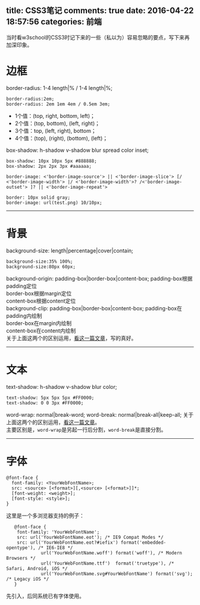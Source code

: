 title: CSS3笔记
comments: true
date: 2016-04-22 18:57:56
categories: 前端
---
当时看w3school的CSS3时记下来的一些（私以为）容易忽略的要点，写下来再加深印象。
# 边框
border-radius: 1-4 length|% / 1-4 length|%;  
```
border-radius:2em;
border-radius: 2em 1em 4em / 0.5em 3em;
```
- 1个值：(top, right, bottom, left)；
- 2个值：(top, bottom), (left, right)；
- 3个值：top, (left, right), bottom；
- 4个值：(top), (right), (bottom), (left)；
  
box-shadow: h-shadow v-shadow blur spread color inset;  
```
box-shadow: 10px 10px 5px #888888;
box-shadow: 2px 2px 3px #aaaaaa;
```
`border-image: <'border-image-source'> || <'border-image-slice'> [/ <'border-image-width'> |/ <'border-image-width'>? /<'border-image-outset'> ]? || <'border-image-repeat'>`
```
border: 10px solid gray;
border-image: url(test.png) 10/10px;
```
***
# 背景
background-size: length|percentage|cover|contain;
```
background-size:35% 100%;
background-size:80px 60px;
```
background-origin: padding-box|border-box|content-box;
padding-box根据padding定位  
border-box根据margin定位  
content-box根据content定位  
background-clip: padding-box|border-box|content-box;
padding-box在padding内绘制  
border-box在margin内绘制  
content-box在content内绘制  
关于上面这两个的区别运用，[看这一篇文章](http://www.planabc.net/2008/04/14/background-clip_background-origin/)，写的真好。  
***
# 文本
text-shadow: h-shadow v-shadow blur color;
```
text-shadow: 5px 5px 5px #FF0000;
text-shadow: 0 0 3px #FF0000;
```
word-wrap: normal|break-word;
word-break: normal|break-all|keep-all;
关于上面这两个的区别运用，[看这一篇文章](http://blog.csdn.net/u011043843/article/details/39375677?utm_source=tuicool&utm_medium=referral)。  
主要区别是，`word-wrap`是另起一行后分割，`word-break`是直接分割。
***
# 字体
```
@font-face {
  font-family: <YourWebFontName>;
  src: <source> [<format>][,<source> [<format>]]*;
  [font-weight: <weight>];
  [font-style: <style>];
}
```
这里是一个多浏览器支持的例子：
```
   @font-face {
	font-family: 'YourWebFontName';
	src: url('YourWebFontName.eot'); /* IE9 Compat Modes */
	src: url('YourWebFontName.eot?#iefix') format('embedded-opentype'), /* IE6-IE8 */
             url('YourWebFontName.woff') format('woff'), /* Modern Browsers */
             url('YourWebFontName.ttf')  format('truetype'), /* Safari, Android, iOS */
             url('YourWebFontName.svg#YourWebFontName') format('svg'); /* Legacy iOS */
   }
```
先引入，后同系统已有字体使用。
